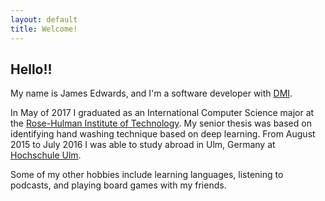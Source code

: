 ```yaml
---
layout: default
title: Welcome!
---
```


## Hello!!
My name is James Edwards, and I'm a software developer with [DMI](http://www.dminc.com).

In May of 2017 I graduated as an International Computer Science major at the [Rose-Hulman Institute of Technology](http://www.rose-hulman.edu). My senior thesis was based on identifying hand washing technique based on deep learning. From August 2015 to July 2016 I was able to study abroad in Ulm, Germany at [Hochschule Ulm](http://hs-ulm.de).
    
Some of my other hobbies include learning languages, listening to podcasts, and playing board games with my friends.

